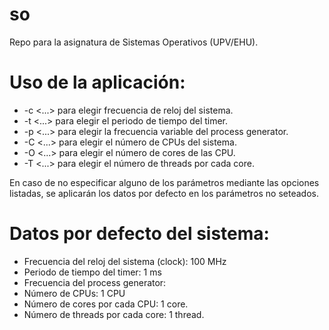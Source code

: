 # so
Repo para la asignatura de Sistemas Operativos (UPV/EHU).

# Uso de la aplicación:
- -c \<...> para elegir frecuencia de reloj del sistema.
- -t \<...> para elegir el periodo de tiempo del timer.
- -p \<...> para elegir la frecuencia variable del process generator.
- -C \<...> para elegir el número de CPUs del sistema.
- -O \<...> para elegir el número de cores de las CPU.
- -T \<...> para elegir el número de threads por cada core.

En caso de no especificar alguno de los parámetros mediante las opciones listadas, se aplicarán los datos por defecto en los parámetros no seteados.

# Datos por defecto del sistema:
- Frecuencia del reloj del sistema (clock): 100 MHz
- Periodo de tiempo del timer: 1 ms
- Frecuencia del process generator:  
- Número de CPUs: 1 CPU
- Número de cores por cada CPU: 1 core.
- Número de threads por cada core: 1 thread.